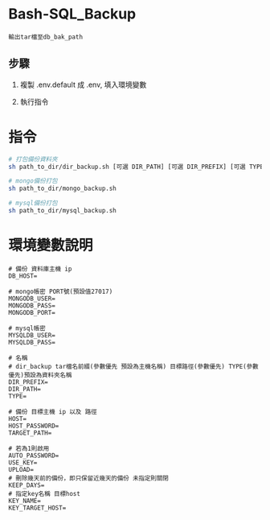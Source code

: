 # Bash-SQL_Backup

```
輸出tar檔至db_bak_path
```

## 步驟

1. 複製 .env.default 成 .env, 填入環境變數

2. 執行指令

# 指令

```bash
# 打包備份資料夾
sh path_to_dir/dir_backup.sh [可選 DIR_PATH] [可選 DIR_PREFIX] [可選 TYPE]

# mongo備份打包
sh path_to_dir/mongo_backup.sh

# mysql備份打包
sh path_to_dir/mysql_backup.sh
```

# 環境變數說明

```env
# 備份 資料庫主機 ip
DB_HOST=

# mongo帳密 PORT號(預設值27017)
MONGODB_USER=
MONGODB_PASS=
MONGODB_PORT=

# mysql帳密
MYSQLDB_USER=
MYSQLDB_PASS=

# 名稱
# dir_backup tar檔名前綴(參數優先 預設為主機名稱) 目標路徑(參數優先) TYPE(參數優先)預設為資料夾名稱
DIR_PREFIX=
DIR_PATH=
TYPE=

# 備份 目標主機 ip 以及 路徑
HOST=
HOST_PASSWORD=
TARGET_PATH=

# 若為1則啟用
AUTO_PASSWORD=
USE_KEY=
UPLOAD=
# 刪除幾天前的備份，即只保留近幾天的備份 未指定則關閉
KEEP_DAYS=
# 指定key名稱 目標host
KEY_NAME=
KEY_TARGET_HOST=
```